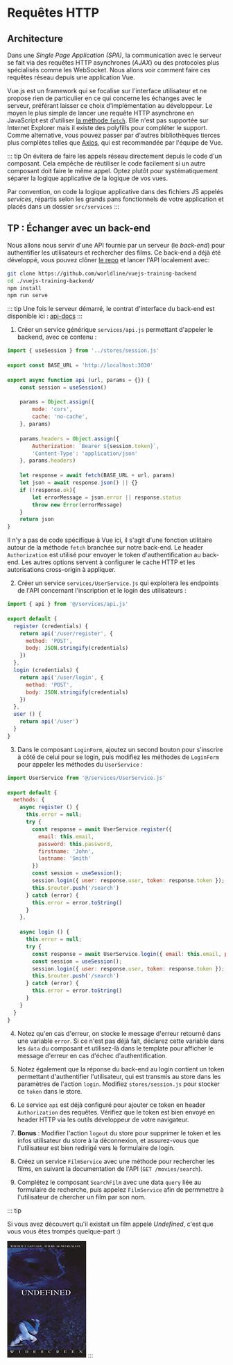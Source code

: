 # Requêtes HTTP

## Architecture

Dans une *Single Page Application (SPA)*, la communication avec le serveur se fait via des requêtes HTTP asynchrones (*AJAX*) ou des protocoles plus spécialisés comme les WebSocket. Nous allons voir comment faire ces requêtes réseau depuis une application Vue.

Vue.js est un framework qui se focalise sur l'interface utilisateur et ne propose rien de particulier en ce qui concerne les échanges avec le serveur, préférant laisser ce choix d'implémentation au développeur. Le moyen le plus simple de lancer une requête HTTP asynchrone en JavaScript est d'utiliser [la méthode `fetch`](https://developer.mozilla.org/fr/docs/Web/API/Fetch_API/Using_Fetch). Elle n'est pas supportée sur Internet Explorer mais il existe des polyfills pour compléter le support. Comme alternative, vous pouvez passer par d'autres bibliothèques tierces plus complètes telles que [Axios](https://github.com/axios/axios), qui est recommandée par l'équipe de Vue.

::: tip
On évitera de faire les appels réseau directement depuis le code d'un composant. Cela empêche de réutiliser le code facilement si un autre composant doit faire le même appel. Optez plutôt pour systématiquement séparer la logique applicative de la logique de vos vues.

Par convention, on code la logique applicative dans des fichiers JS appelés *services*, répartis selon les grands pans fonctionnels de votre application et placés dans un dossier `src/services`
:::

## TP : Échanger avec un back-end

Nous allons nous servir d'une API fournie par un serveur (le *back-end*) pour authentifier les utilisateurs et rechercher des films. Ce back-end a déjà été développé, vous pouvez clôner [le repo](https://github.com/worldline/vuejs-training-backend) et lancer l'API localement avec:

```bash
git clone https://github.com/worldline/vuejs-training-backend
cd ./vuejs-training-backend/
npm install
npm run serve
```

::: tip
Une fois le serveur démarré, le contrat d'interface du back-end est disponible ici : [api-docs](http://localhost:3030/api-docs/)
:::

1. Créer un service générique `services/api.js` permettant d'appeler le backend, avec ce contenu :

```js
import { useSession } from '../stores/session.js'

export const BASE_URL = 'http://localhost:3030'

export async function api (url, params = {}) {
    const session = useSession()

    params = Object.assign({
        mode: 'cors',
        cache: 'no-cache',
    }, params)

    params.headers = Object.assign({
        Authorization: `Bearer ${session.token}`,
        'Content-Type': 'application/json'
    }, params.headers)

    let response = await fetch(BASE_URL + url, params)
    let json = await response.json() || {}
    if (!response.ok){
        let errorMessage = json.error || response.status
        throw new Error(errorMessage)
    }
    return json
}
```

Il n'y a pas de code spécifique à Vue ici, il s'agit d'une fonction utilitaire autour de la méthode `fetch` branchée sur notre back-end. Le header `Authorization` est utilisé pour envoyer le token d'authentification au back-end. Les autres options servent à configurer le cache HTTP et les autorisations cross-origin à appliquer.

2. Créer un service `services/UserService.js` qui exploitera les endpoints de l'API concernant l'inscription et le login des utilisateurs :

```js
import { api } from '@/services/api.js'

export default {
  register (credentials) {
    return api('/user/register', {
      method: 'POST',
      body: JSON.stringify(credentials)
    })
  },
  login (credentials) {
    return api('/user/login', {
      method: 'POST',
      body: JSON.stringify(credentials)
    })
  },
  user () {
    return api('/user')
  }
}
```

3. Dans le composant `LoginForm`, ajoutez un second bouton pour s'inscrire à côté de celui pour se login, puis modifiez les méthodes de `LoginForm` pour appeler les méthodes du `UserService` :

```js
import UserService from '@/services/UserService.js'

export default {
  methods: {
    async register () {
      this.error = null;
      try {
        const response = await UserService.register({
          email: this.email,
          password: this.password,
          firstname: 'John',
          lastname: 'Smith'
        })
        const session = useSession();
        session.login({ user: response.user, token: response.token });
        this.$router.push('/search')
      } catch (error) {
        this.error = error.toString()
      }
    },

    async login () {
      this.error = null;
      try {
        const response = await UserService.login({ email: this.email, password: this.password })
        const session = useSession();
        session.login({ user: response.user, token: response.token });
        this.$router.push('/search')
      } catch (error) {
        this.error = error.toString()
      }
    }
  }
}
```

4. Notez qu'en cas d'erreur, on stocke le message d'erreur retourné dans une variable `error`. Si ce n'est pas déjà fait, déclarez cette variable dans les `data` du composant et utilisez-là dans le template pour afficher le message d'erreur en cas d'échec d'authentification.

5. Notez également que la réponse du back-end au login contient un token permettant d'authentifier l'utilisateur, qui est transmis au store dans les paramètres de l'action `login`. Modifiez `stores/session.js` pour stocker ce `token` dans le store.

6. Le service `api` est déjà configuré pour ajouter ce token en header `Authorization` des requêtes. Vérifiez que le token est bien envoyé en header HTTP via les outils développeur de votre navigateur.

7. **Bonus** : Modifier l'action `logout` du store pour supprimer le token et les infos utilisateur du store à la déconnexion, et assurez-vous que l'utilisateur est bien redirigé vers le formulaire de login.

8. Créez un service `FilmService` avec une méthode pour rechercher les films, en suivant la documentation de l'API (`GET /movies/search`).

9. Complétez le composant `SearchFilm` avec une data `query` liée au formulaire de recherche, puis appelez `FilmService` afin de permmettre à l'utilisateur de chercher un film par son nom.

::: tip

Si vous avez découvert qu'il existait un film appelé *Undefined*, c'est que vous vous êtes trompés quelque-part :)

![Undefined, the movie](../../assets/undefined.jpg)
:::
